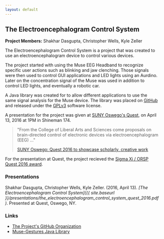 ```yaml
---
layout: default
---
```


## The Electroencephalogram Control System

**Project Members:** Shakhar Dasgupta, Christopher Wells, Kyle Zeller

The Electroencephalogram Control System is a project that was created to use an electroencephalogram device to control various devices.

The project started with using the Muse EEG Headband to recognize specific user actions such as blinking and jaw clenching. Those signals were then used to control GUI applications and LED lights using an Aurdino. Later on the concentration signal of the Muse was used in addition to control LED lights, and eventually a robotic car.

A Java library was created for to allow different applications to use the same signal analysis for the Muse device. The library was placed on [GitHub](https://github.com/SUNY-Oswego-MUSE-Project/muse-gestures) and released under the [GPLv3](https://www.gnu.org/licenses/gpl-3.0.html) software license.

A presentation for the project was given at [SUNY Oswego's Quest](https://www.oswego.edu/quest/), on April 13, 2016 at 1PM in Shineman 174.

> "From the College of Liberal Arts and Sciences come proposals on brain-directed control of electronic devices via electroencephalogram (EEG) ..."
>
> [SUNY Oswego: Quest 2016 to showcase scholarly, creative work](http://www.oswego.edu/news/index.php/site/news_story/quest_2016_nears)

For the presentation at Quest, the project recieved the [Sigma Xi / ORSP Quest 2016 award](https://www.oswego.edu/rise/sigma-xi-orsp-research-award).

### Presentations

Shakhar Dasgupta, Christopher Wells, Kyle Zeller. (2016, April 13). *[The Electroencephalogram Control System]({{ site.baseurl }}/presentations/the_electroencephalogram_control_system_quest_2016.pdf)*. Presented at Quest, Oswego, NY.

### Links

* [The Project's GitHub Organization](https://github.com/SUNY-Oswego-MUSE-Project)
* [Muse-Gestures Java Library](https://github.com/SUNY-Oswego-MUSE-Project/muse-gestures)
